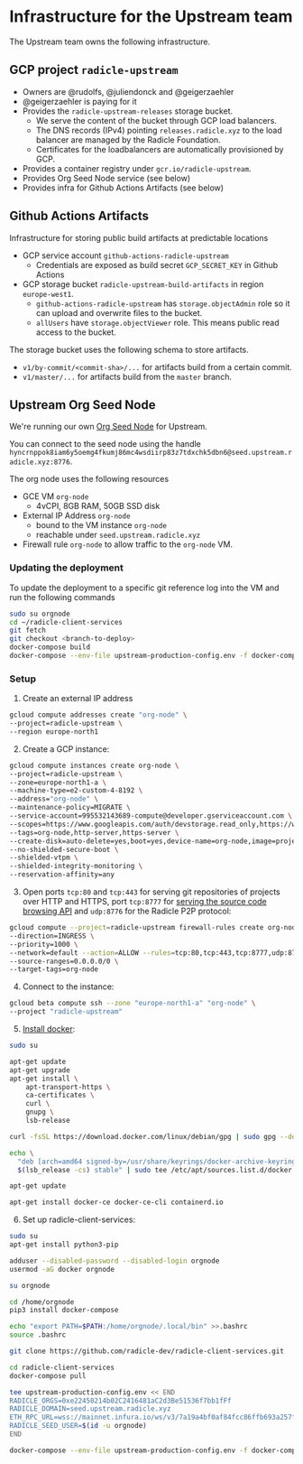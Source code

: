 # Infrastructure for the Upstream team

The Upstream team owns the following infrastructure.

## GCP project `radicle-upstream`

* Owners are @rudolfs, @juliendonck and @geigerzaehler
* @geigerzaehler is paying for it
* Provides the `radicle-upstream-releases` storage bucket.
  * We serve the content of the bucket through GCP load balancers.
  * The DNS records (IPv4) pointing `releases.radicle.xyz` to the load balancer
    are managed by the Radicle Foundation.
  * Certificates for the loadbalancers are automatically provisioned by GCP.
* Provides a container registry under `gcr.io/radicle-upstream`.
* Provides Org Seed Node service (see below)
* Provides infra for Github Actions Artifacts (see below)

## Github Actions Artifacts

Infrastructure for storing public build artifacts at predictable locations

* GCP service account `github-actions-radicle-upstream`
  * Credentials are exposed as build secret `GCP_SECRET_KEY` in Github Actions
* GCP storage bucket `radicle-upstream-build-artifacts` in region
  `europe-west1`.
    * `github-actions-radicle-upstream` has `storage.objectAdmin` role so it can
      upload and overwrite files to the bucket.
    * `allUsers` have `storage.objectViewer` role. This means public read access
      to the bucket.

The storage bucket uses the following schema to store artifacts.
* `v1/by-commit/<commit-sha>/...` for artifacts build from a certain commit.
* `v1/master/...` for artifacts build from the `master` branch.

## Upstream Org Seed Node

We're running our own [Org Seed Node][os] for Upstream.

You can connect to the seed node using the handle
`hyncrnppok8iam6y5oemg4fkumj86mc4wsdiirp83z7tdxchk5dbn6@seed.upstream.radicle.xyz:8776`.

The org node uses the following resources
* GCE VM `org-node`
  * 4vCPI, 8GB RAM, 50GB SSD disk
* External IP Address `org-node`
  * bound to the VM instance `org-node`
  * reachable under `seed.upstream.radicle.xyz`
* Firewall rule `org-node` to allow traffic to the `org-node` VM.

### Updating the deployment

To update the deployment to a specific git reference log into the VM and run the
following commands
```bash
sudo su orgnode
cd ~/radicle-client-services
git fetch
git checkout <branch-to-deploy>
docker-compose build
docker-compose --env-file upstream-production-config.env -f docker-compose.yml up --detach
```

### Setup

1. Create an external IP address
```bash
gcloud compute addresses create "org-node" \
--project=radicle-upstream \
--region europe-north1
```

2. Create a GCP instance:

```bash
gcloud compute instances create org-node \
--project=radicle-upstream \
--zone=europe-north1-a \
--machine-type=e2-custom-4-8192 \
--address="org-node" \
--maintenance-policy=MIGRATE \
--service-account=995532143689-compute@developer.gserviceaccount.com \
--scopes=https://www.googleapis.com/auth/devstorage.read_only,https://www.googleapis.com/auth/logging.write,https://www.googleapis.com/auth/monitoring.write,https://www.googleapis.com/auth/servicecontrol,https://www.googleapis.com/auth/service.management.readonly,https://www.googleapis.com/auth/trace.append \
--tags=org-node,http-server,https-server \
--create-disk=auto-delete=yes,boot=yes,device-name=org-node,image=projects/debian-cloud/global/images/debian-10-buster-v20210916,mode=rw,size=50,type=projects/radicle-upstream/zones/europe-north1-a/diskTypes/pd-ssd \
--no-shielded-secure-boot \
--shielded-vtpm \
--shielded-integrity-monitoring \
--reservation-affinity=any
```

3. Open ports `tcp:80` and `tcp:443` for serving git repositories of projects
   over HTTP and HTTPS, port `tcp:8777` for [serving the source code browsing
   API][sc] and `udp:8776` for the Radicle P2P protocol:

```bash
gcloud compute --project=radicle-upstream firewall-rules create org-node \
--direction=INGRESS \
--priority=1000 \
--network=default --action=ALLOW --rules=tcp:80,tcp:443,tcp:8777,udp:8776 \
--source-ranges=0.0.0.0/0 \
--target-tags=org-node
```

4. Connect to the instance:

```bash
gcloud beta compute ssh --zone "europe-north1-a" "org-node" \
--project "radicle-upstream"
```

5. [Install docker][do]:

```bash
sudo su

apt-get update
apt-get upgrade
apt-get install \
    apt-transport-https \
    ca-certificates \
    curl \
    gnupg \
    lsb-release

curl -fsSL https://download.docker.com/linux/debian/gpg | sudo gpg --dearmor -o /usr/share/keyrings/docker-archive-keyring.gpg

echo \
  "deb [arch=amd64 signed-by=/usr/share/keyrings/docker-archive-keyring.gpg] https://download.docker.com/linux/debian \
  $(lsb_release -cs) stable" | sudo tee /etc/apt/sources.list.d/docker.list > /dev/null

apt-get update

apt-get install docker-ce docker-ce-cli containerd.io
```

6. Set up radicle-client-services:

```bash
sudo su
apt-get install python3-pip

adduser --disabled-password --disabled-login orgnode
usermod -aG docker orgnode

su orgnode

cd /home/orgnode
pip3 install docker-compose

echo "export PATH=$PATH:/home/orgnode/.local/bin" >>.bashrc
source .bashrc

git clone https://github.com/radicle-dev/radicle-client-services.git

cd radicle-client-services
docker-compose pull

tee upstream-production-config.env << END
RADICLE_ORGS=0xe22450214b02C2416481aC2d3Be51536f7bb1fFf
RADICLE_DOMAIN=seed.upstream.radicle.xyz
ETH_RPC_URL=wss://mainnet.infura.io/ws/v3/7a19a4bf0af84fcc86ffb693a257fad4
RADICLE_SEED_USER=$(id -u orgnode)
END

docker-compose --env-file upstream-production-config.env -f docker-compose.yml up --detach
```



[do]: https://docs.docker.com/engine/install/debian
[os]: https://github.com/radicle-dev/radicle-client-services#setting-up-an-org-seed-node
[sc]: https://app.radicle.network/orgs/upstream.radicle.eth/projects/rad:git:hnrk8ueib11sen1g9n1xbt71qdns9n4gipw1o/3b6b4b3d198c0070c8ba57846ec5e154826207d4
